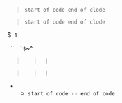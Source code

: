 > `start of code
> end of clode`

> ``start of code
> end of clode``

<!-- Don't escape ``` for code even though it looks like the opening of a code fence -->
$```
1```


<!-- This get's parsed as multi-line code even though it starts with (```)-->

``` ` 
 `$```~^

>> `
>> |`

>> `
>> |`

<!--
    Instead of escaping multi-line code with lazy-continuations indent what would have been
    escpaed by 4 spaces.
-->
* - `start of code
        --
    end of code`
